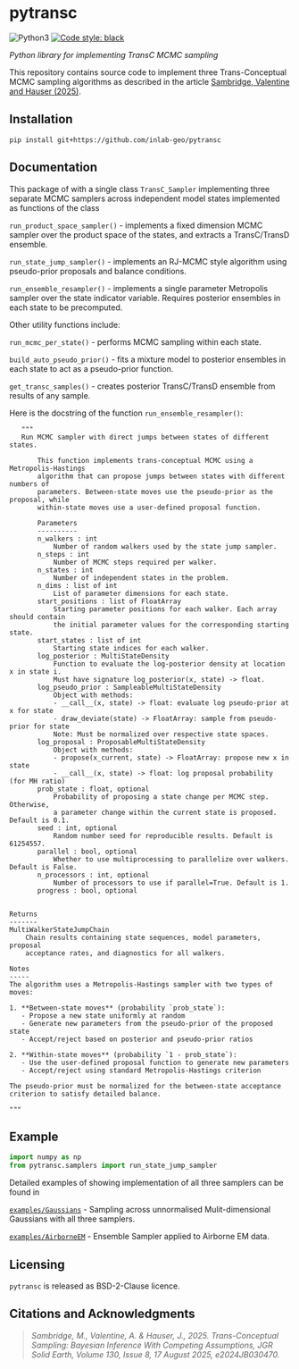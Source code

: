# pytransc

![Python3](https://img.shields.io/badge/python-3.x-brightgreen.svg)
<a href="https://github.com/psf/black"><img alt="Code style: black" src="https://img.shields.io/badge/code%20style-black-000000.svg"></a>

_Python library for implementing TransC MCMC sampling_


This repository contains source code to implement three Trans-Conceptual MCMC sampling algorithms as described in the article 
[Sambridge, Valentine and Hauser (2025)](https://agupubs.onlinelibrary.wiley.com/doi/10.1029/2024JB030470).


## Installation

```
pip install git+https://github.com/inlab-geo/pytransc
```
## Documentation

This package of with a single class `TransC_Sampler` implementing three separate MCMC samplers across independent model states implemented as functions of the class

`run_product_space_sampler()` - implements a fixed dimension MCMC sampler over the product space of the states, and extracts a TransC/TransD ensemble. 

`run_state_jump_sampler()` - implements an RJ-MCMC style algorithm using pseudo-prior proposals and balance conditions. 

`run_ensemble_resampler()` - implements a single parameter Metropolis sampler over the state indicator variable. Requires posterior ensembles in each state to be precomputed.

Other utility functions include:

`run_mcmc_per_state()` - performs MCMC sampling within each state.

`build_auto_pseudo_prior()` - fits a mixture model to posterior ensembles in each state to act as a pseudo-prior function.

`get_transc_samples()` - creates posterior TransC/TransD ensemble from results of any sample.

Here is the docstring of the function `run_ensemble_resampler()`:

       """
       Run MCMC sampler with direct jumps between states of different states.

           This function implements trans-conceptual MCMC using a Metropolis-Hastings
           algorithm that can propose jumps between states with different numbers of
           parameters. Between-state moves use the pseudo-prior as the proposal, while
           within-state moves use a user-defined proposal function.

           Parameters
           ----------
           n_walkers : int
               Number of random walkers used by the state jump sampler.
           n_steps : int
               Number of MCMC steps required per walker.
           n_states : int
               Number of independent states in the problem.
           n_dims : list of int
               List of parameter dimensions for each state.
           start_positions : list of FloatArray
               Starting parameter positions for each walker. Each array should contain
               the initial parameter values for the corresponding starting state.
           start_states : list of int
               Starting state indices for each walker.
           log_posterior : MultiStateDensity
               Function to evaluate the log-posterior density at location x in state i.
               Must have signature log_posterior(x, state) -> float.
           log_pseudo_prior : SampleableMultiStateDensity
               Object with methods:
               - __call__(x, state) -> float: evaluate log pseudo-prior at x for state
               - draw_deviate(state) -> FloatArray: sample from pseudo-prior for state
               Note: Must be normalized over respective state spaces.
           log_proposal : ProposableMultiStateDensity
               Object with methods:
               - propose(x_current, state) -> FloatArray: propose new x in state
               - __call__(x, state) -> float: log proposal probability (for MH ratio)
           prob_state : float, optional
               Probability of proposing a state change per MCMC step. Otherwise,
               a parameter change within the current state is proposed. Default is 0.1.
           seed : int, optional
               Random number seed for reproducible results. Default is 61254557.
           parallel : bool, optional
               Whether to use multiprocessing to parallelize over walkers. Default is False.
           n_processors : int, optional
               Number of processors to use if parallel=True. Default is 1.
           progress : bool, optional
        
        
    Returns
    -------
    MultiWalkerStateJumpChain
        Chain results containing state sequences, model parameters, proposal
        acceptance rates, and diagnostics for all walkers.

    Notes
    -----
    The algorithm uses a Metropolis-Hastings sampler with two types of moves:

    1. **Between-state moves** (probability `prob_state`):
       - Propose a new state uniformly at random
       - Generate new parameters from the pseudo-prior of the proposed state
       - Accept/reject based on posterior and pseudo-prior ratios

    2. **Within-state moves** (probability `1 - prob_state`):
       - Use the user-defined proposal function to generate new parameters
       - Accept/reject using standard Metropolis-Hastings criterion

    The pseudo-prior must be normalized for the between-state acceptance
    criterion to satisfy detailed balance.
    
    """

## Example

```python
import numpy as np
from pytransc.samplers import run_state_jump_sampler
```
Detailed examples of showing implementation of all three samplers can be found in

[`examples/Gaussians`](./examples/Gaussians/) - Sampling across unnormalised Mulit-dimensional Gaussians with all three samplers.

[`examples/AirborneEM`](./examples/AirborneEM) - Ensemble Sampler applied to Airborne EM data.

## Licensing
`pytransc` is released as BSD-2-Clause licence.

## Citations and Acknowledgments

> *Sambridge, M., Valentine, A. & Hauser, J., 2025. Trans-Conceptual Sampling: Bayesian Inference With Competing Assumptions, JGR Solid Earth, Volume 130, Issue 8, 17 August 2025, e2024JB030470.*





